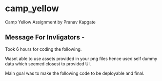 # camp_yellow

Camp Yellow Assignment by Pranav Kapgate

## Message For Invligators - 

Took 6 hours for coding the following.

Wasnt able to use assets provided in your png files hence used self dummy data which seemed closest to provided UI.

Main goal was to make the following code to be deployable and final.
